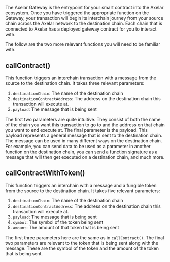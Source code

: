 The Axelar Gateway is the entrypoint for your smart contract into the Axelar ecosystem. Once you have triggered the appropriate function on the Gateway, your transaction will begin its interchain journey from your source chain across the Axelar network to the destination chain. Each chain that is connected to Axelar has a deployed gateway contract for you to interact with.

The follow are the two more relevant functions you will need to be familiar with.

## callContract()

This function triggers an interchain transaction with a message from the source to the destination chain. It takes three relevant parameters:

1. `destinationChain`: The name of the destination chain
2. `destinationContractAddress`: The address on the destination chain this transaction will execute at.
3. `payload`: The message that is being sent

The first two parameters are quite intuitive. They consist of both the name of the chain you want this transaction to go to and the address on that chain you want to end execute at. The final parameter is the payload. This payload represents a general message that is sent to the destination chain. The message can be used in many different ways on the destination chain. For example, you can send data to be used as a parameter in another function on the destination chain, you can send a function signature as a message that will then get executed on a destination chain, and much more.

## callContractWithToken()

This function triggers an interchain with a message and a fungible token from the source to the destination chain. It takes five relevant parameters:

1. `destinationChain`: The name of the destination chain
2. `destinationContractAddress`: The address on the destination chain this transaction will execute at.
3. `payload`: The message that is being sent
4. `symbol`: The symbol of the token being sent
5. `amount`: The amount of that token that is being sent

The first three parameters here are the same as in `callContract()`. The final two parameters are relevant to the token that is being sent along with the message. These are the symbol of the token and the amount of the token that is being sent.

